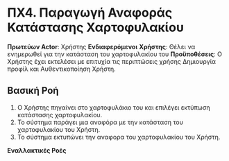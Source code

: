# ΠΧ4. Παραγωγή Αναφοράς Κατάστασης Χαρτοφυλακίου

**Πρωτεύων Actor**: Χρήστης
**Ενδιαφερόμενοι**
**Χρήστης**: Θέλει να ενημερωθεί για την κατάσταση του χαρτοφυλακίου του
**Προϋποθέσεις**: Ο Χρήστης έχει εκτελέσει με επιτυχία τις περιπτώσεις χρήσης Δημιουργία προφίλ και Αυθεντικοποίηση Χρήστη.

## Βασική Ροή

1. Ο Χρήστης πηγαίνει στο χαρτοφυλάκιο του και επιλέγει εκτύπωση κατάστασης χαρτοφυλακίου.
2. Το σύστημα παράγει μια αναφόρα με την κατάσταση του χαρτοφυλακίου του Χρήστη.
3. Το σύστημα εκτυπώνει την αναφορα του χαρτοφυλακίου του Χρήστη.

**Εναλλακτικές Ροές**
